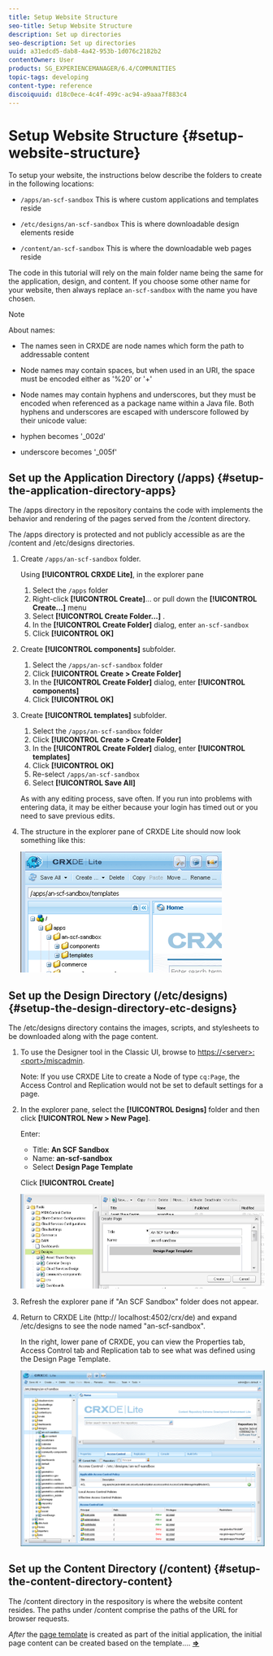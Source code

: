 ```yaml
---
title: Setup Website Structure
seo-title: Setup Website Structure
description: Set up directories
seo-description: Set up directories
uuid: a31edcd5-dab8-4a42-953b-1d076c2182b2
contentOwner: User
products: SG_EXPERIENCEMANAGER/6.4/COMMUNITIES
topic-tags: developing
content-type: reference
discoiquuid: d18c0ece-4c4f-499c-ac94-a9aaa7f883c4
---
```


# Setup Website Structure {#setup-website-structure}

To setup your website, the instructions below describe the folders to create in the following locations:

* `/apps/an-scf-sandbox`
  This is where custom applications and templates reside

* `/etc/designs/an-scf-sandbox`
  This is where downloadable design elements reside

* `/content/an-scf-sandbox`
  This is where the downloadable web pages reside

The code in this tutorial will rely on the main folder name being the same for the application, design, and content. If you choose some other name for your website, then always replace `an-scf-sandbox` with the name you have chosen.

>[!NOTE]
>
>About names:
>
>* The names seen in CRXDE are node names which form the path to addressable content
>* Node names may contain spaces, but when used in an URI, the space must be encoded either as '%20' or '+'
>* Node names may contain hyphens and underscores, but they must be encoded when referenced as a package name within a Java file. Both hyphens and underscores are escaped with underscore followed by their unicode value: 
>
>  * hyphen becomes '_002d'  
>  * underscore becomes '_005f'

## Set up the Application Directory (/apps) {#setup-the-application-directory-apps}

The /apps directory in the repository contains the code with implements the behavior and rendering of the pages served from the /content directory.

The /apps directory is protected and not publicly accessible as are the /content and /etc/designs directories.

1. Create `/apps/an-scf-sandbox` folder.

   Using **[!UICONTROL CRXDE Lite]**, in the explorer pane

    1. Select the `/apps` folder
    1. Right-click **[!UICONTROL Create]**... or pull down the **[!UICONTROL Create...]** menu
    1. Select **[!UICONTROL Create Folder...]** .
    1. In the **[!UICONTROL Create Folder]** dialog, enter `an-scf-sandbox`
    1. Click **[!UICONTROL OK]**

1. Create **[!UICONTROL components]** subfolder.

    1. Select the `/apps/an-scf-sandbox` folder
    1. Click **[!UICONTROL Create > Create Folder]**
    1. In the **[!UICONTROL Create Folder]** dialog, enter **[!UICONTROL components]**
    1. Click **[!UICONTROL OK]**

1. Create **[!UICONTROL templates]** subfolder.

    1. Select the `/apps/an-scf-sandbox` folder
    1. Click **[!UICONTROL Create > Create Folder]**
    1. In the **[!UICONTROL Create Folder]** dialog, enter **[!UICONTROL templates]**
    1. Click **[!UICONTROL OK]**
    1. Re-select `/apps/an-scf-sandbox`
    1. Select **[!UICONTROL Save All]**

   As with any editing process, save often. If you run into problems with entering data, it may be either because your login has timed out or you need to save previous edits.

1. The structure in the explorer pane of CRXDE Lite should now look something like this:

   ![chlimage_1-44](assets/chlimage_1-44.png)

## Set up the Design Directory (/etc/designs) {#setup-the-design-directory-etc-designs}

The /etc/designs directory contains the images, scripts, and stylesheets to be downloaded along with the page content.

1. To use the Designer tool in the Classic UI, browse to [https://&lt;server&gt;:&lt;port&gt;/miscadmin](http://localhost:4502/miscadmin).

   Note: If you use CRXDE Lite to create a Node of type `cq:Page`, the Access Control and Replication would not be set to default settings for a page.

1. In the explorer pane, select the **[!UICONTROL Designs]** folder and then click **[!UICONTROL New > New Page]**.

   Enter:

    * Title: **An SCF Sandbox**
    * Name: **an-scf-sandbox**
    * Select **Design Page Template**

   Click **[!UICONTROL Create]**

   ![chlimage_1-45](assets/chlimage_1-45.png)

1. Refresh the explorer pane if "An SCF Sandbox" folder does not appear.  

1. Return to CRXDE Lite (http:// localhost:4502/crx/de) and expand /etc/designs to see the node named "an-scf-sandbox".

   In the right, lower pane of CRXDE, you can view the Properties tab, Access Control tab and Replication tab to see what was defined using the Design Page Template.

   ![chlimage_1-46](assets/chlimage_1-46.png)

## Set up the Content Directory (/content) {#setup-the-content-directory-content}

The /content directory in the respository is where the website content resides. The paths under /content comprise the paths of the URL for browser requests.

*After* the [page template](initial-app.md#createthepagetemplate) is created as part of the initial application, the initial page content can be created based on the template.... [**⇒**](initial-app.md)